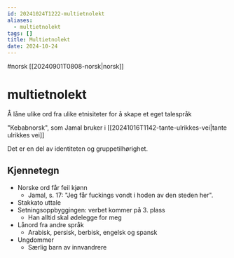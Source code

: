 ```yaml
---
id: 20241024T1222-multietnolekt
aliases:
  - multietnolekt
tags: []
title: Multietnolekt
date: 2024-10-24
---
```


#norsk [[20240901T0808-norsk|norsk]]

# multietnolekt

Å låne ulike ord fra ulike etnisiteter for å skape et eget talespråk

"Kebabnorsk", som Jamal bruker i [[20241016T1142-tante-ulrikkes-vei|tante ulrikkes vei]]

Det er en del av identiteten og gruppetilhørighet.

## Kjennetegn

- Norske ord får feil kjønn
  - Jamal, s. 17: "Jeg får fuckings vondt i hoden av den steden her".
- Stakkato uttale
- Setningsoppbyggingen: verbet kommer på 3. plass
  - Han alltid skal ødelegge for meg
- Lånord fra andre språk
  - Arabisk, persisk, berbisk, engelsk og spansk
- Ungdommer
  - Særlig barn av innvandrere
